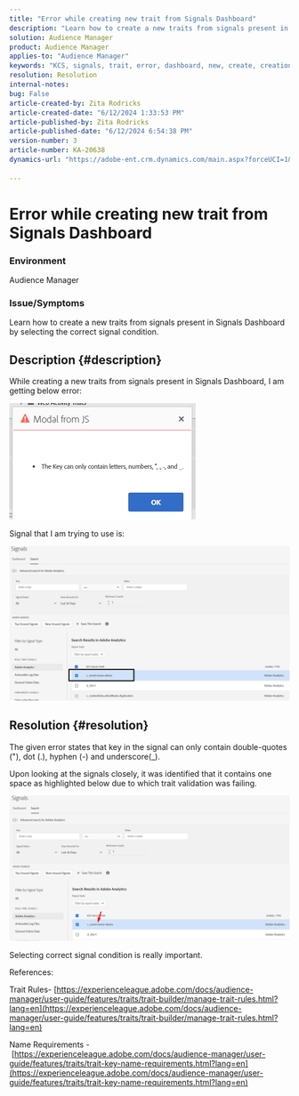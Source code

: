 ```yaml
---
title: "Error while creating new trait from Signals Dashboard"
description: "Learn how to create a new traits from signals present in Signals Dashboard by selecting the correct signal condition."
solution: Audience Manager
product: Audience Manager
applies-to: "Audience Manager"
keywords: "KCS, signals, trait, error, dashboard, new, create, creation, creating"
resolution: Resolution
internal-notes: 
bug: False
article-created-by: Zita Rodricks
article-created-date: "6/12/2024 1:33:53 PM"
article-published-by: Zita Rodricks
article-published-date: "6/12/2024 6:54:38 PM"
version-number: 3
article-number: KA-20638
dynamics-url: "https://adobe-ent.crm.dynamics.com/main.aspx?forceUCI=1&pagetype=entityrecord&etn=knowledgearticle&id=dd41a667-c028-ef11-840b-000d3a372703"

---
```

# Error while creating new trait from Signals Dashboard


### Environment

Audience Manager

### Issue/Symptoms

Learn how to create a new traits from signals present in Signals Dashboard by selecting the correct signal condition.

## Description {#description}


While creating a new traits from signals present in Signals Dashboard, I am getting below error:

![](assets/___e141a667-c028-ef11-840b-000d3a372703___.png)



Signal that I am trying to use is:

![](assets/___e341a667-c028-ef11-840b-000d3a372703___.png)


## Resolution {#resolution}


The given error states that key in the signal can only contain double-quotes ("), dot (.), hyphen (-) and underscore(_).

Upon looking at the signals closely, it was identified that it contains one space as highlighted below due to which trait validation was failing.



![](assets/d04f0008-f63a-ed11-9db1-0022480868ff.png)

Selecting correct signal condition is really important.

References:

Trait Rules- [https://experienceleague.adobe.com/docs/audience-manager/user-guide/features/traits/trait-builder/manage-trait-rules.html?lang=en](https://experienceleague.adobe.com/docs/audience-manager/user-guide/features/traits/trait-builder/manage-trait-rules.html?lang=en)

Name Requirements - [https://experienceleague.adobe.com/docs/audience-manager/user-guide/features/traits/trait-key-name-requirements.html?lang=en](https://experienceleague.adobe.com/docs/audience-manager/user-guide/features/traits/trait-key-name-requirements.html?lang=en)
